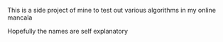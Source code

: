 This is a side project of mine to test out various algorithms in my online mancala

Hopefully the names are self explanatory
